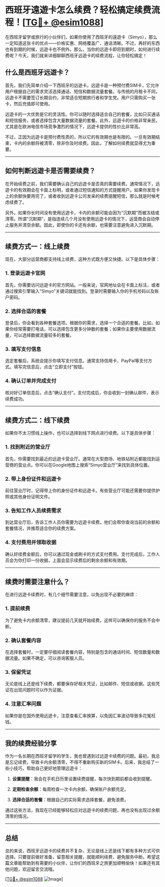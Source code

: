 # 西班牙遠遊卡怎么续费？轻松搞定续费流程！[[TG💪+ @esim1088](https://t.me/s/esim1088)]

在西班牙留学或旅行的小伙伴们，如果你使用了西班牙的遠遊卡（Simyo），那么一定知道这张卡的优点——价格实惠、网络覆盖广、通话清晰。不过，再好的东西也有到期的时候，远遊卡也不例外。那么，当你的远遊卡即将到期时，如何进行续费呢？今天，我们就来详细聊聊西班牙远遊卡的续费流程，让你轻松搞定！

## 什么是西班牙远遊卡？

首先，我们先简单介绍一下西班牙的远遊卡。远遊卡是一种预付费SIM卡，它允许用户根据自己的需求灵活选择通话、短信和数据流量套餐。与传统的月租卡不同，远遊卡不需要签订长期合约，非常适合短期旅行者和学生党。用户只需购买一张卡，然后充值即可使用。

远遊卡的一大优势是它的灵活性。你可以随时选择适合自己的套餐，比如只买通话和短信服务，或者选择包含大量数据流量的套餐。此外，远遊卡的价格非常亲民，尤其是在欧洲电信市场竞争激烈的情况下，远遊卡提供的性价比非常高。

不过，正因为远遊卡是预付费性质的，所以它的有效期也是有限的。一旦有效期结束，卡内的余额将被清零，除非你及时续费。因此，了解如何续费就显得尤为重要。

---

## 如何判断远遊卡是否需要续费？

在开始续费之前，我们需要确认自己的远遊卡是否真的需要续费。通常情况下，远遊卡的有效期会在卡面上标明，或者通过短信通知的方式提醒用户。如果你发现卡上的余额快要用完了，或者收到远遊卡公司发来的续费提醒短信，那么就是时候考虑续费了。

另外，如果你长时间没有使用远遊卡，卡内的余额可能会因为“沉默期”而被冻结或清零。所谓“沉默期”，是指连续几个月没有使用远遊卡的情况下，运营商会自动停止服务并清空余额。因此，即使你的卡还有余额，也需要注意避免进入沉默期。

---

## 续费方式一：线上续费

现在，大部分运营商都支持线上续费，这种方式既方便又快捷。以下是具体步骤：

### 1. 登录远遊卡官网

首先，你需要访问远遊卡的官方网站。一般来说，官网地址会在卡面上标注，或者通过搜索引擎输入“Simyo”关键词就能找到。登录时需要输入你的手机号码以及账户密码。

### 2. 选择合适的套餐

登录后，你会看到各种套餐选项。根据你的需求，选择一个合适的套餐。比如，如果你经常需要打电话，可以选择包含更多分钟数的套餐；如果你主要使用数据流量，可以选择数据流量较多的套餐。

### 3. 填写支付信息

选定套餐后，系统会提示你填写支付信息。通常支持信用卡、PayPal等支付方式。填写完信息后，点击“立即支付”按钮。

### 4. 确认订单并完成支付

核对好订单信息后，点击“确认支付”。支付完成后，你会收到一封确认邮件，表示续费成功。

---

## 续费方式二：线下续费

如果你不太习惯线上操作，也可以选择到线下网点进行续费。以下是具体步骤：

### 1. 找到附近的营业厅

首先，你需要找到最近的远遊卡营业厅。通常在大型商场、地铁站附近都能找到运营商的营业点。你可以在Google地图上搜索“Simyo营业厅”来找到具体位置。

### 2. 带上身份证件和远遊卡

前往营业厅时，记得带上你的身份证件和远遊卡。有些营业厅可能还需要你提供护照或其他身份证明文件。

### 3. 告知工作人员续费需求

到达营业厅后，告诉工作人员你需要为远遊卡续费。他们会帮你查询当前的余额和套餐情况，并推荐适合你的续费方案。

### 4. 支付费用并领取收据

确认好续费金额后，你可以通过现金或刷卡的方式支付费用。支付完成后，工作人员会为你打印一份收据，上面会显示续费后的剩余余额和有效期。

---

## 续费时需要注意什么？

在进行远遊卡续费时，有几个细节需要注意，以免出现不必要的麻烦：

### 1. 提前续费

为了避免卡内余额清零，建议提前几天就开始续费。这样可以确保你的服务不会中断。

### 2. 确认套餐内容

在选择套餐时，一定要仔细阅读套餐内容，特别是包含的通话时间、短信数量和数据流量。如果不确定，可以咨询客服人员。

### 3. 保留凭证

无论是线上还是线下续费，都要保存好相关凭证，比如邮件、短信或收据。这些凭证在出现问题时可以作为证据。

### 4. 注意汇率问题

如果你是在国外使用远遊卡，注意查看汇率换算，以免因汇率波动导致多花冤枉钱。

---

## 我的续费经验分享

作为一名长期在西班牙留学的学生，我也曾遇到过远遊卡续费的问题。最初，我总是忘记续费，导致卡内余额清零，不得不重新购买新的SIM卡。后来，我总结了一些小技巧，帮助自己更好地管理远遊卡：

1. **设置提醒**：我会在手机日历里设置续费提醒，每次快到期前都会收到提醒。
   
2. **定期检查余额**：每周检查一次卡内余额，确保账户余额充足。

3. **选择合适的套餐**：根据自己的实际需求选择套餐，避免浪费。

通过这些方法，我现在已经能够轻松应对远遊卡的续费问题，再也没有出现过余额清零的情况。

---

## 总结

总的来说，西班牙远遊卡的续费并不复杂，无论是线上还是线下都有多种方式可供选择。只要提前做好准备，留意相关提醒，就能顺利续费，避免服务中断。希望这篇文章能帮助到有需要的小伙伴，让你们的西班牙之旅更加顺畅愉快！如果还有其他问题，欢迎留言交流哦。

[[TG💪+ @esim1088](https://t.me/s/esim1088) ![Image](https://i.postimg.cc/4NQfJmqS/Snipaste-2025-05-13-00-14-12.png)]